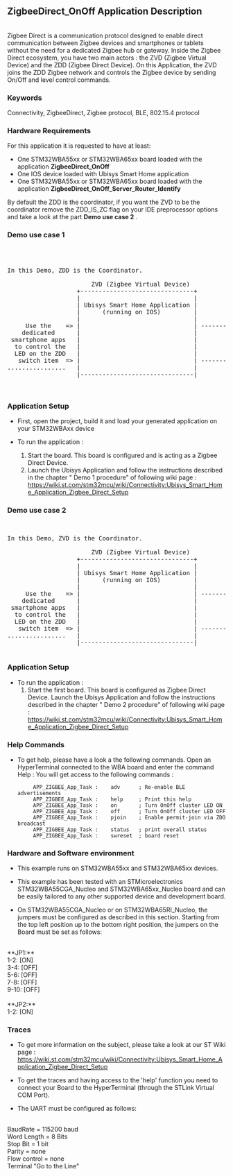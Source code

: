 ## __ZigbeeDirect_OnOff Application Description__
</br>
Zigbee Direct is a communication protocol designed to enable direct communication between Zigbee devices and smartphones 
or tablets without the need for a dedicated Zigbee hub or gateway.
Inside the Zigbee Direct ecosystem, you have two main actors : the ZVD (Zigbee Virtual Device) and the ZDD 
(Zigbee Direct Device). 
On this Application, the ZVD joins the ZDD Zigbee network and controls the Zigbee device by sending On/Off and level control commands.


### __Keywords__

Connectivity, ZigbeeDirect, Zigbee protocol, BLE, 802.15.4 protocol

### __Hardware Requirements__

For this application it is requested to have at least:

* One STM32WBA55xx or STM32WBA65xx board loaded with the application **ZigbeeDirect_OnOff**
* One IOS device loaded with Ubisys Smart Home application
* One STM32WBA55xx or STM32WBA65xx board loaded with the application **ZigbeeDirect_OnOff_Server_Router_Identify** 

By default the ZDD is the coordinator, if you want the ZVD to be the coordinator remove the ZDD_IS_ZC flag on your IDE preprocessor options and take a look at the part __Demo use case 2__ .

### __Demo use case 1__

</br>

<pre>

In this Demo, ZDD is the Coordinator.

                       ZVD (Zigbee Virtual Device)          ZDD (Zigbee Direct Device)           ZD (Zigbee Device)                                                       
                   +-------------------------------+           +-----------------+              +-----------------+
                   |                               |           |                 |              |                 |
                   | Ubisys Smart Home Application |           | WBA5 or WBA6    |              | WBA5 or WBA6    |
                   |      (running on IOS)         |           | Nucleo board    |              | Nucleo board    |
                   |                               |           |                 |              |                 |
     Use the    => |                               | --------> |                 |=> LED toggle |                 |
    dedicated      |                               |           |                 |              |                 |
 smartphone apps   |                               |           |                 |              |                 |
  to control the   |                               |           |                 |              |                 |
  LED on the ZDD   |                               |           |                 |              |                 |
   switch item  => |                               | --------> |                 | -----------> |                 |=> LED toggle
................   |                               |           |                 |              |                 |
                   |-------------------------------|           |-----------------|              |-----------------|


</pre> 

### __Application Setup__

* First, open the project, build it and load your generated application on your STM32WBAxx device 
* To run the application :

	1. Start the board. This board is configured and is acting as a Zigbee Direct Device. 
	2. Launch the Ubisys Application and follow the instructions described in the chapter " Demo 1 procedure" of following wiki page :
	   https://wiki.st.com/stm32mcu/wiki/Connectivity:Ubisys_Smart_Home_Application_Zigbee_Direct_Setup


### __Demo use case 2__

</br>

<pre>
In this Demo, ZVD is the Coordinator.

                       ZVD (Zigbee Virtual Device)          ZDD (Zigbee Direct Device)           ZD (Zigbee Device)                                                       
                   +-------------------------------+           +-----------------+              +-----------------+
                   |                               |           |                 |              |                 |
                   | Ubisys Smart Home Application |           | WBA5 or WBA6    |              | WBA5 or WBA6    |
                   |      (running on IOS)         |           | Nucleo board    |              | Nucleo board    |
                   |                               |           |                 |              |                 |
     Use the    => |                               | --------> |                 |=> LED toggle |                 |
    dedicated      |                               |           |                 |              |                 |
 smartphone apps   |                               |           |                 |              |                 |
  to control the   |                               |           |                 |              |                 |
  LED on the ZDD   |                               |           |                 |              |                 |
   switch item  => |                               | --------> |                 | -----------> |                 |=> LED toggle
................   |                               |           |                 |              |                 |
                   |-------------------------------|           |-----------------|              |-----------------|

</pre> 

### __Application Setup__

* To run the application :
    1. Start the first board. This board is configured as Zigbee Direct Device. 
    Launch the Ubisys Application and follow the instructions described in the chapter " Demo 2 procedure" of following wiki page :
       https://wiki.st.com/stm32mcu/wiki/Connectivity:Ubisys_Smart_Home_Application_Zigbee_Direct_Setup

### __Help Commands__

* To get help, please have a look a the following commands.
  Open an HyperTerminal connected to the WBA board and enter the command Help :
  You will get access to the following commands :  

           APP_ZIGBEE_App_Task :    adv      ; Re-enable BLE advertisements
           APP_ZIGBEE_App_Task :    help     ; Print this help
           APP_ZIGBEE_App_Task :    on       ; Turn OnOff cluster LED ON
           APP_ZIGBEE_App_Task :    off      ; Turn OnOff cluster LED OFF
           APP_ZIGBEE_App_Task :    pjoin    ; Enable permit-join via ZDO broadcast
           APP_ZIGBEE_App_Task :    status   ; print overall status
           APP_ZIGBEE_App_Task :    swreset  ; board reset

### __Hardware and Software environment__

* This example runs on STM32WBA55xx and STM32WBA65xx devices.  

* This example has been tested with an STMicroelectronics STM32WBA55CGA_Nucleo and STM32WBA65xx_Nucleo board and can be easily tailored to any other supported device and development board.

* On STM32WBA55CGA_Nucleo or on STM32WBA65RI_Nucleo, the jumpers must be configured as described in this section. Starting from the top left position up to the bottom right position, the jumpers on the Board must be set as follows:
<br>    
**JP1:**</br>
1-2:  [ON]</br>
3-4:  [OFF]</br>
5-6:  [OFF]</br>
7-8:  [OFF]</br>
9-10: [OFF]</br>
<br>
**JP2:**</br>
1-2:  [ON]  

### __Traces__

* To get more information on the subject, please take a look at our ST Wiki page : https://wiki.st.com/stm32mcu/wiki/Connectivity:Ubisys_Smart_Home_Application_Zigbee_Direct_Setup


* To get the traces and having access to the 'help' function you need to connect your Board to the HyperTerminal (through the STLink Virtual COM Port).  

* The UART must be configured as follows:  
<br>
BaudRate       = 115200 baud</br>
Word Length    = 8 Bits</br>
Stop Bit       = 1 bit</br>
Parity         = none</br>
Flow control   = none</br>
Terminal   "Go to the Line" </br> 





